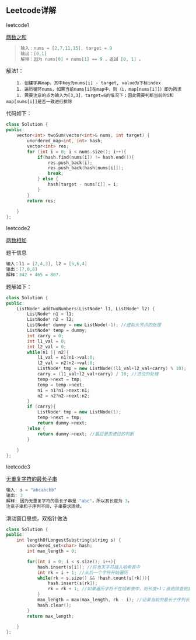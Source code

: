 ## Leetcode详解



leetcode1

[两数之和](https://leetcode.cn/problems/two-sum/description/)

>```c++
>输入：nums = [2,7,11,15], target = 9
>输出：[0,1]
>解释：因为 nums[0] + nums[1] == 9 ，返回 [0, 1] 。
>```

解法1： 

		1. 创建字典map，其中key为nums[i] - target, value为下标index
		1. 遍历循环nums，如果当前nums[i]在map中，则（i，map[nums[i]]）即为所求
		1. 需要注意的点为输入为[3,3]，target=6的情况下；因此需要判断当前的i和map[nums[i]]是否一致进行排除 



代码如下：

```c++
class Solution {
public:
    vector<int> twoSum(vector<int>& nums, int target) {
        unordered_map<int, int> hash;
        vector<int> res;
        for (int i = 0; i < nums.size(); i++){
            if(hash.find(nums[i]) != hash.end()){
                res.push_back(i);
                res.push_back(hash[nums[i]]);
                break;
            } else {
                hash[target - nums[i]] = i;
            }
        }
        return res;
        
    }
};
```



leetcode2 

[两数相加](https://leetcode.cn/problems/add-two-numbers/)

题干信息

```c++
输入：l1 = [2,4,3], l2 = [5,6,4]
输出：[7,0,8]
解释：342 + 465 = 807.
```

题解如下：

```c++
class Solution {
public:
    ListNode* addTwoNumbers(ListNode* l1, ListNode* l2) {
        ListNode* n1 = l1;
        ListNode* n2 = l2;
        ListNode* dummy = new ListNode(-1); //虚拟头节点的处理
        ListNode* temp = dummy;
        int carry = 0;
        int l1_val = 0;
        int l2_val = 0;
        while(n1 || n2){
            l1_val = n1?n1->val:0;
            l2_val = n2?n2->val:0;
            ListNode* tmp = new ListNode((l1_val+l2_val+carry) % 10);
            carry = (l1_val+l2_val+carry) / 10; //进位的处理
            temp->next = tmp;
            temp = temp->next;
            n1 = n1?n1->next:n1;
            n2 = n2?n2->next:n2;
        }
        if (carry){
            ListNode* tmp = new ListNode(1);
            temp->next = tmp;
            return dummy->next;
        }else {
            return dummy->next; //最后是否进位的判断
        }
    
    }
};
```



leetcode3 

[无重复字符的最长子串](https://leetcode.cn/problems/longest-substring-without-repeating-characters/description/)

```c++
输入: s = "abcabcbb"
输出: 3 
解释: 因为无重复字符的最长子串是 "abc"，所以其长度为 3。
注意子串和子序列不同，子串要求连续。
```

滑动窗口思想，双指针做法

```c++
class Solution {
public:
    int lengthOfLongestSubstring(string s) {
        unordered_set<char> hash;
        int max_length = 0;

        for(int i = 0; i < s.size(); i++){
            hash.insert(s[i]); //将当天字符插入哈希表中
            int rk = i + 1; //从后一个字符开始遍历
            while(rk < s.size() && !hash.count(s[rk])){
                hash.insert(s[rk]);
                rk = rk + 1; //如果遍历字符不在哈希表中，则长度+1；直到排查到重复的停止
            }
            max_length = max(max_length, rk - i); //记录当前的最长子序列长度
            hash.clear();
        }
        return max_length;

    }
};
```



